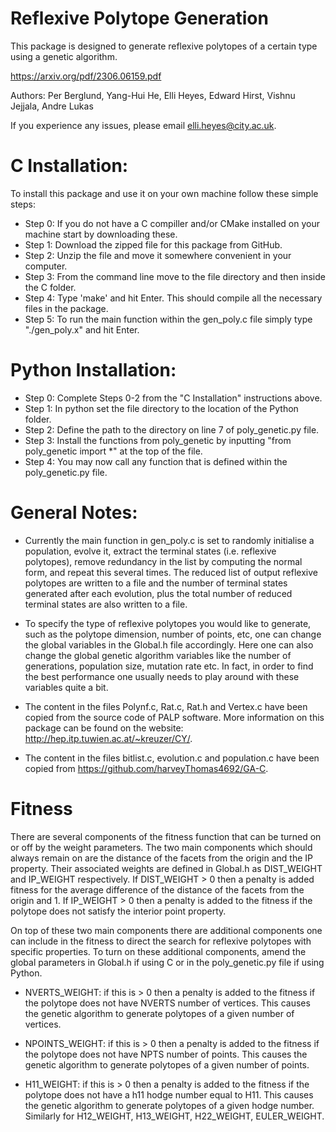 # Reflexive Polytope Generation

This package is designed to generate reflexive polytopes of a certain type using a genetic algorithm. 

https://arxiv.org/pdf/2306.06159.pdf

Authors: Per Berglund, Yang-Hui He, Elli Heyes, Edward Hirst, Vishnu Jejjala, Andre Lukas

If you experience any issues, please email elli.heyes@city.ac.uk.

# C Installation:
To install this package and use it on your own machine follow these simple steps:
- Step 0: If you do not have a C compiller and/or CMake installed on your machine start by downloading these.
- Step 1: Download the zipped file for this package from GitHub.
- Step 2: Unzip the file and move it somewhere convenient in your computer.
- Step 3: From the command line move to the file directory and then inside the C folder. 
- Step 4: Type 'make' and hit Enter. This should compile all the necessary files in the package.
- Step 5: To run the main function within the gen_poly.c file simply type "./gen_poly.x" and hit Enter. 

# Python Installation:
- Step 0: Complete Steps 0-2 from the "C Installation" instructions above.
- Step 1: In python set the file directory to the location of the Python folder. 
- Step 2: Define the path to the directory on line 7 of poly_genetic.py file.
- Step 3: Install the functions from poly_genetic by inputting "from poly_genetic import *" at the top of the file.
- Step 4: You may now call any function that is defined within the poly_genetic.py file.

# General Notes:
- Currently the main function in gen_poly.c is set to randomly initialise a population, evolve it, 
  extract the terminal states (i.e. reflexive polytopes), remove redundancy in the list by computing 
  the normal form, and repeat this several times. The reduced list of output reflexive polytopes are written 
  to a file and the number of terminal states generated after each evolution, plus the total number of reduced
  terminal states are also written to a file.
  
- To specify the type of reflexive polytopes you would like to generate, such as the polytope dimension,
  number of points, etc, one can change the global variables in the Global.h file accordingly. 
  Here one can also change the global genetic algorithm variables like the number of generations, 
  population size, mutation rate etc. In fact, in order to find the best performance one usually needs to
  play around with these variables quite a bit.  

- The content in the files Polynf.c, Rat.c, Rat.h and Vertex.c have been copied from the source code of 
  PALP software. More information on this package can be found on the website: http://hep.itp.tuwien.ac.at/~kreuzer/CY/.
  
- The content in the files bitlist.c, evolution.c and population.c have been copied from https://github.com/harveyThomas4692/GA-C.

# Fitness

There are several components of the fitness function that can be turned
on or off by the weight parameters. The two main components which should always remain on are the distance of 
the facets from the origin and the IP property. Their associated weights are defined in Global.h as DIST_WEIGHT
and IP_WEIGHT respectively. If DIST_WEIGHT > 0 then a penalty is added fitness for the average difference of the 
distance of the facets from the origin and 1. If IP_WEIGHT > 0 then a penalty is added to the fitness if the polytope
does not satisfy the interior point property.

On top of these two main components there are additional components one can include in the fitness to direct the 
search for reflexive polytopes with specific properties. To turn on these additional components, amend the global
parameters in Global.h if using C or in the poly_genetic.py file if using Python.

-   NVERTS_WEIGHT: if this is > 0 then a penalty is added to the fitness if the polytope
    does not have NVERTS number of vertices. This causes the genetic algorithm to generate 
    polytopes of a given number of vertices.
    
-   NPOINTS_WEIGHT: if this is > 0 then a penalty is added to the fitness if the polytope
    does not have NPTS number of points. This causes the genetic algorithm to generate polytopes 
    of a given number of points.
    
-   H11_WEIGHT: if this is > 0 then a penalty is added to the fitness if the polytope does
    not have a h11 hodge number equal to H11. This causes the genetic algorithm to generate polytopes 
    of a given hodge number. Similarly for H12_WEIGHT, H13_WEIGHT, H22_WEIGHT, EULER_WEIGHT.

    

